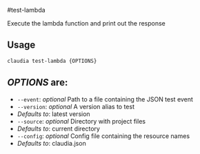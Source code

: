 #test-lambda

Execute the lambda function and print out the response

## Usage

```bash
claudia test-lambda {OPTIONS}
```

## _OPTIONS_ are:

*  `--event`:  _optional_ Path to a file containing the JSON test event
*  `--version`:  _optional_ A version alias to test
  * _Defaults to_: latest version
*  `--source`:  _optional_ Directory with project files
  * _Defaults to_: current directory
*  `--config`:  _optional_ Config file containing the resource names
  * _Defaults to_: claudia.json
